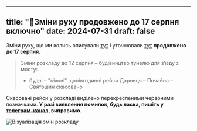
---
title: "🚆Зміни руху продовжено до 17 серпня включно"
date: 2024-07-31
draft: false
---

Зміни руху, що ми колись описували [тут](/news/posts/день-493-давно-не-бачилися/) і уточнювали
[тут](/news/posts/уточнення-розкладу-рейси-північним-півкільцем-повертаються/) **продовжено до 17 серпня**. 

> Зміни розкладу до 12 серпня – будівництво тунелю для зʼїзду з мосту:
> 
>  - будні – "пікові" щопівгодинні рейси Дарниця – Почайна – Святошин скасовано
> 

Скасовані рейси у розкладі виділено перекресленими червоними позначками. **У разі виявлення помилок, будь ласка, 
пишіть у [телеграм-канал](https://t.me/urbanrail), виправимо.**

![](/news/images/16/main.jpg "Візуалізація змін розкладу")